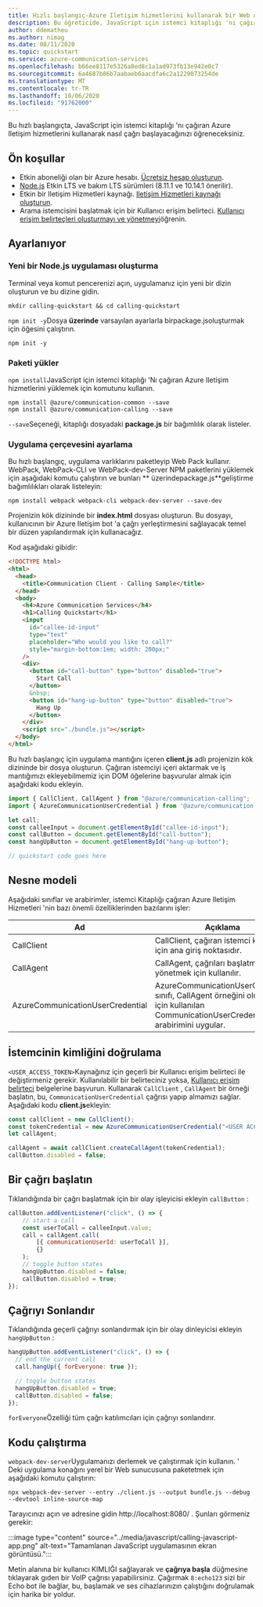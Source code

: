 ```yaml
---
title: Hızlı başlangıç-Azure Iletişim hizmetlerini kullanarak bir Web uygulamasına çağıran VOıP ekleme
description: Bu öğreticide, JavaScript için istemci kitaplığı 'nı çağıran Azure Iletişim hizmetlerini kullanmayı öğreneceksiniz
author: ddematheu
ms.author: nimag
ms.date: 08/11/2020
ms.topic: quickstart
ms.service: azure-communication-services
ms.openlocfilehash: b66ee8117e5326a8ed8c1a1ad973fb13e942e0c7
ms.sourcegitcommit: 6a4687b86b7aabaeb6aacdfa6c2a1229073254de
ms.translationtype: MT
ms.contentlocale: tr-TR
ms.lasthandoff: 10/06/2020
ms.locfileid: "91762000"
---
```

Bu hızlı başlangıçta, JavaScript için istemci kitaplığı 'nı çağıran Azure Iletişim hizmetlerini kullanarak nasıl çağrı başlayacağınızı öğreneceksiniz.

## <a name="prerequisites"></a>Ön koşullar

- Etkin aboneliği olan bir Azure hesabı. [Ücretsiz hesap oluşturun](https://azure.microsoft.com/free/?WT.mc_id=A261C142F).
- [Node.js](https://nodejs.org/) Etkin LTS ve bakım LTS sürümleri (8.11.1 ve 10.14.1 önerilir).
- Etkin bir Iletişim Hizmetleri kaynağı. [Iletişim Hizmetleri kaynağı oluşturun](../../create-communication-resource.md).
- Arama istemcisini başlatmak için bir Kullanıcı erişim belirteci. [Kullanıcı erişim belirteçleri oluşturmayı ve yönetmeyi](../../access-tokens.md)öğrenin.

## <a name="setting-up"></a>Ayarlanıyor

### <a name="create-a-new-nodejs-application"></a>Yeni bir Node.js uygulaması oluşturma

Terminal veya komut pencerenizi açın, uygulamanız için yeni bir dizin oluşturun ve bu dizine gidin.

```console
mkdir calling-quickstart && cd calling-quickstart
```

`npm init -y`Dosya **üzerinde** varsayılan ayarlarla birpackage.jsoluşturmak için öğesini çalıştırın.

```console
npm init -y
```

### <a name="install-the-package"></a>Paketi yükler

`npm install`JavaScript için istemci kitaplığı 'Nı çağıran Azure Iletişim hizmetlerini yüklemek için komutunu kullanın.

```console
npm install @azure/communication-common --save
npm install @azure/communication-calling --save
```

`--save`Seçeneği, kitaplığı dosyadaki **package.js** bir bağımlılık olarak listeler.

### <a name="set-up-the-app-framework"></a>Uygulama çerçevesini ayarlama

Bu hızlı başlangıç, uygulama varlıklarını paketleyip Web Pack kullanır. WebPack, WebPack-CLI ve WebPack-dev-Server NPM paketlerini yüklemek için aşağıdaki komutu çalıştırın ve bunları ** üzerindepackage.js**geliştirme bağımlılıkları olarak listeleyin:

```console
npm install webpack webpack-cli webpack-dev-server --save-dev
```

Projenizin kök dizininde bir **index.html** dosyası oluşturun. Bu dosyayı, kullanıcının bir Azure Iletişim bot 'a çağrı yerleştirmesini sağlayacak temel bir düzen yapılandırmak için kullanacağız.

Kod aşağıdaki gibidir:

```html
<!DOCTYPE html>
<html>
  <head>
    <title>Communication Client - Calling Sample</title>
  </head>
  <body>
    <h4>Azure Communication Services</h4>
    <h1>Calling Quickstart</h1>
    <input 
      id="callee-id-input"
      type="text"
      placeholder="Who would you like to call?"
      style="margin-bottom:1em; width: 200px;"
    />
    <div>
      <button id="call-button" type="button" disabled="true">
        Start Call
      </button>
      &nbsp;
      <button id="hang-up-button" type="button" disabled="true">
        Hang Up
      </button>
    </div>
    <script src="./bundle.js"></script>
  </body>
</html>
```

Bu hızlı başlangıç için uygulama mantığını içeren **client.js** adlı projenizin kök dizininde bir dosya oluşturun. Çağıran istemciyi içeri aktarmak ve iş mantığımızı ekleyebilmemiz için DOM öğelerine başvurular almak için aşağıdaki kodu ekleyin. 

```javascript
import { CallClient, CallAgent } from "@azure/communication-calling";
import { AzureCommunicationUserCredential } from '@azure/communication-common';

let call;
const calleeInput = document.getElementById("callee-id-input");
const callButton = document.getElementById("call-button");
const hangUpButton = document.getElementById("hang-up-button");

// quickstart code goes here
```

## <a name="object-model"></a>Nesne modeli

Aşağıdaki sınıflar ve arabirimler, istemci Kitaplığı çağıran Azure Iletişim Hizmetleri 'nin bazı önemli özelliklerinden bazılarını işler:

| Ad                             | Açıklama                                                                                                                                 |
| ---------------------------------| ------------------------------------------------------------------------------------------------------------------------------------------- |
| CallClient                       | CallClient, çağıran istemci kitaplığı için ana giriş noktasıdır.                                                                       |
| CallAgent                        | CallAgent, çağrıları başlatmak ve yönetmek için kullanılır.                                                                                            |
| AzureCommunicationUserCredential | AzureCommunicationUserCredential sınıfı, CallAgent örneğini oluşturmak için kullanılan CommunicationUserCredential arabirimini uygular. |


## <a name="authenticate-the-client"></a>İstemcinin kimliğini doğrulama

`<USER_ACCESS_TOKEN>`Kaynağınız için geçerli bir Kullanıcı erişim belirteci ile değiştirmeniz gerekir. Kullanılabilir bir belirteciniz yoksa, [Kullanıcı erişim belirteci](../../access-tokens.md) belgelerine başvurun. Kullanarak `CallClient` , `CallAgent` bir örneği başlatın, bu, `CommunicationUserCredential` çağrısı yapıp almamızı sağlar. Aşağıdaki kodu **client.js**ekleyin:

```javascript
const callClient = new CallClient();
const tokenCredential = new AzureCommunicationUserCredential("<USER ACCESS TOKEN>");
let callAgent;

callAgent = await callClient.createCallAgent(tokenCredential);
callButton.disabled = false;
```

## <a name="start-a-call"></a>Bir çağrı başlatın

Tıklandığında bir çağrı başlatmak için bir olay işleyicisi ekleyin `callButton` :

```javascript
callButton.addEventListener("click", () => {
    // start a call
    const userToCall = calleeInput.value;
    call = callAgent.call(
        [{ communicationUserId: userToCall }],
        {}
    );
    // toggle button states
    hangUpButton.disabled = false;
    callButton.disabled = true;
});
```

## <a name="end-a-call"></a>Çağrıyı Sonlandır

Tıklandığında geçerli çağrıyı sonlandırmak için bir olay dinleyicisi ekleyin `hangUpButton` :

```javascript
hangUpButton.addEventListener("click", () => {
  // end the current call
  call.hangUp({ forEveryone: true });

  // toggle button states
  hangUpButton.disabled = true;
  callButton.disabled = false;
});
```

`forEveryone`Özelliği tüm çağrı katılımcıları için çağrıyı sonlandırır.

## <a name="run-the-code"></a>Kodu çalıştırma

`webpack-dev-server`Uygulamanızı derlemek ve çalıştırmak için kullanın. ' Deki uygulama konağını yerel bir Web sunucusuna paketetmek için aşağıdaki komutu çalıştırın:

```console
npx webpack-dev-server --entry ./client.js --output bundle.js --debug --devtool inline-source-map
```

Tarayıcınızı açın ve adresine gidin http://localhost:8080/ . Şunları görmeniz gerekir:

:::image type="content" source="../media/javascript/calling-javascript-app.png" alt-text="Tamamlanan JavaScript uygulamasının ekran görüntüsü.":::

Metin alanına bir kullanıcı KIMLIĞI sağlayarak ve **çağrıya başla** düğmesine tıklayarak gıden bir VoIP çağrısı yapabilirsiniz. Çağırmak `8:echo123` sizi bir Echo bot ile bağlar, bu, başlamak ve ses cihazlarınızın çalıştığını doğrulamak için harika bir yoldur.
